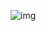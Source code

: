 ![img](https://storage.googleapis.com/pintaar-web.appspot.com/course-photo/Kls5PahF7xAWTERF5oG6VP4k84J5MYPmpLbAz3zv.jpeg)
